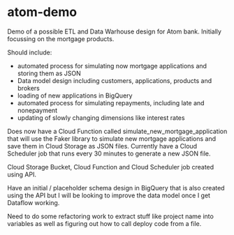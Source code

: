 # atom-demo

Demo of a possible ETL and Data Warhouse design for Atom bank.  Initially focussing on the mortgage products.

Should include:

* automated process for simulating now mortgage applications and storing them as JSON
* Data model design including customers, applications, products and brokers
* loading of new applications in BigQuery
* automated process for simulating repayments, including late and nonepayment
* updating of slowly changing dimensions like interest rates

Does now have a Cloud Function called simulate_new_mortgage_application that will use the Faker library to simulate new mortgage applications and save them in Cloud Storage as JSON files.  Currently have a Cloud Scheduler job that runs every 30 minutes to generate a new JSON file.

Cloud Storage Bucket, Cloud Function and Cloud Scheduler job created using API.

Have an initial / placeholder schema design in BigQuery that is also created using the API but I will be looking to improve the data model once I get Dataflow working.

Need to do some refactoring work to extract stuff like project name into variables as well as figuring out how to call deploy code from a file.